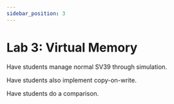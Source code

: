 ```yaml
---
sidebar_position: 3
---
```


# Lab 3: Virtual Memory

Have students manage normal SV39 through simulation.

Have students also implement copy-on-write.

Have students do a comparison.
